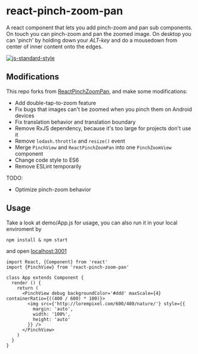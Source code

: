 # react-pinch-zoom-pan

A react component that lets you add pinch-zoom and pan sub components. On touch you can pinch-zoom and pan the zoomed image. On desktop you can 'pinch' by holding down your *ALT-key* and do a mousedown from center of inner content onto the edges.

[![js-standard-style](https://img.shields.io/badge/code%20style-standard-brightgreen.svg?style=flat)](https://github.com/feross/standard)

## Modifications

This repo forks from [ReactPinchZoomPan](https://github.com/gerhardsletten/react-pinch-zoom-pan), and make some modifications:

- Add double-tap-to-zoom feature
- Fix bugs that images can't be zoomed when you pinch them on Android devices
- Fix translation behavior and translation boundary
- Remove RxJS dependency, because it's too large for projects don't use it
- Remove `lodash.throttle` and `resize()` event
- Merge `PinchView` and `ReactPinchZoomPan` into one `PinchZoomView` component
- Change code style to ES6
- Remove ESLint temporarily

TODO:

- Optimize pinch-zoom behavior

## Usage

Take a look at demo/App.js for usage, you can also run it in your local enviroment by

`npm install & npm start`

and open [localhost:3001](http://localhost:3001)

```
import React, {Component} from 'react'
import {PinchView} from 'react-pinch-zoom-pan'

class App extends Component {
  render () {
    return (
      <PinchView debug backgroundColor='#ddd' maxScale={4} containerRatio={((400 / 600) * 100)}>
        <img src={'http://lorempixel.com/600/400/nature/'} style={{
          margin: 'auto',
          width: '100%',
          height: 'auto'
        }} />
      </PinchView>
    )
  }
}
```
